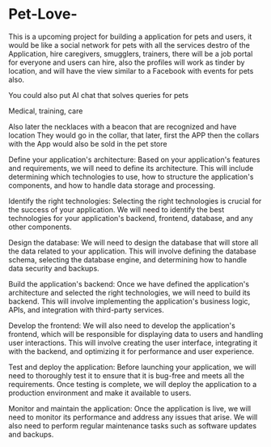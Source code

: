 # Pet-Love-


This is a upcoming project for building a application for pets and users, it would be like a social network for pets with all the services destro of the Application, hire caregivers, smugglers, trainers, there will be a job portal for everyone and users can hire, also the profiles will work as tinder by location, and will have the view similar to a Facebook with events for pets also‌‌.

You could also put AI chat that solves queries for pets

Medical, training, care

Also later the necklaces with a beacon that are recognized and have location
They would go in the collar, that later, first the APP then the collars with the App would also be sold in the pet store

Define your application's architecture: Based on your application's features and requirements, we will need to define its architecture. This will include determining which technologies to use, how to structure the application's components, and how to handle data storage and processing.

Identify the right technologies: Selecting the right technologies is crucial for the success of your application. We will need to identify the best technologies for your application's backend, frontend, database, and any other components.

Design the database: We will need to design the database that will store all the data related to your application. This will involve defining the database schema, selecting the database engine, and determining how to handle data security and backups.

Build the application's backend: Once we have defined the application's architecture and selected the right technologies, we will need to build its backend. This will involve implementing the application's business logic, APIs, and integration with third-party services.

Develop the frontend: We will also need to develop the application's frontend, which will be responsible for displaying data to users and handling user interactions. This will involve creating the user interface, integrating it with the backend, and optimizing it for performance and user experience.

Test and deploy the application: Before launching your application, we will need to thoroughly test it to ensure that it is bug-free and meets all the requirements. Once testing is complete, we will deploy the application to a production environment and make it available to users.

Monitor and maintain the application: Once the application is live, we will need to monitor its performance and address any issues that arise. We will also need to perform regular maintenance tasks such as software updates and backups.
